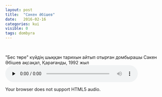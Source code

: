 ```yaml
---
layout: post
title:  "Сәкен Әбішев"
date:   2016-02-16
categories: kui
visible: 0
tags: dombyra
---
```

<br>

"Бес төре" күйдің шыққан тарихын айтып отырған домбырашы Сәкен Әбішев ақсақал, Қарағанды, 1992 жыл
<audio controls preload="none" style="width:420px;"><source src="/audio/abishev/bes_tore.mp3" type="audio/mp4" /><p>Your browser does not support HTML5 audio.</p></audio>


